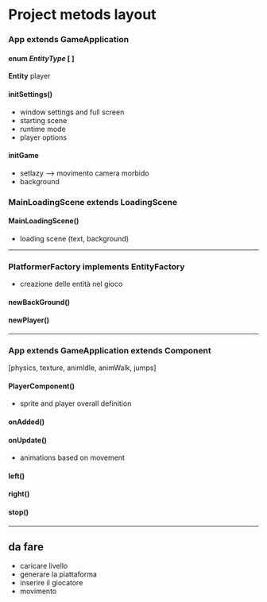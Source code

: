 # Project metods layout

### App extends GameApplication

#### enum *EntityType* [ ]
**Entity** player

#### initSettings()
* window settings and full screen
* starting scene
* runtime mode
* player options

#### initGame
* setlazy --> movimento camera morbido
* background



### MainLoadingScene extends LoadingScene

#### MainLoadingScene()
* loading scene (text, background)

---

### PlatformerFactory implements EntityFactory
* creazione delle entità nel gioco
#### newBackGround()

#### newPlayer()

---

### App extends GameApplication extends Component
[physics, texture, animIdle, animWalk, jumps]

#### PlayerComponent()
* sprite and player overall definition

#### onAdded()

#### onUpdate()
* animations based on movement

#### left()

#### right()

#### stop()

---

## da fare
* caricare livello
* generare la piattaforma
* inserire il giocatore
* movimento
